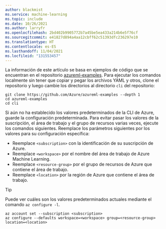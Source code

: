 ```yaml
---
author: blackmist
ms.service: machine-learning
ms.topic: include
ms.date: 10/26/2021
ms.author: larryfr
ms.openlocfilehash: 2bd402b9905772b7a45be5ea433a214b6e5f76cf
ms.sourcegitcommit: e41827d894a4aa12cbff62c51393dfc236297e10
ms.translationtype: HT
ms.contentlocale: es-ES
ms.lasthandoff: 11/04/2021
ms.locfileid: "131553457"
---
```

La información de este artículo se basa en ejemplos de código que se encuentran en el repositorio [azureml-examples](https://github.com/azure/azureml-examples). Para ejecutar los comandos localmente sin tener que copiar y pegar los archivos YAML y otros, clone el repositorio y luego cambie los directorios al directorio `cli` del repositorio:

```azurecli
git clone https://github.com/Azure/azureml-examples --depth 1
cd azureml-examples
cd cli
```

Si aún no ha establecido los valores predeterminados de la CLI de Azure, guarde la configuración predeterminada. Para evitar pasar los valores de la suscripción, el área de trabajo y el grupo de recursos varias veces, ejecute los comandos siguientes. Reemplace los parámetros siguientes por los valores para su configuración específica:

* Reemplace `<subscription>` con la identificación de su suscripción de Azure.
* Reemplace `<workspace>` por el nombre del área de trabajo de Azure Machine Learning.
* Reemplace `<resource-group>` por el grupo de recursos de Azure que contiene el área de trabajo.
* Reemplace `<location>` por la región de Azure que contiene el área de trabajo.

> [!TIP]
> Puede ver cuáles son los valores predeterminados actuales mediante el comando `az configure -l`.

```azurecli
az account set --subscription <subscription>
az configure --defaults workspace=<workspace> group=<resource-group> location=<location>
```

